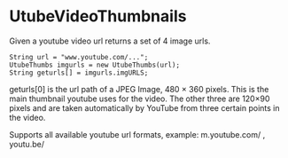 # UtubeVideoThumbnails


Given a youtube video url returns a set of 4 image urls.

    String url = "www.youtube.com/...";
    UtubeThumbs imgurls = new UtubeThumbs(url);
    String geturls[] = imgurls.imgURLS;

geturls[0] is the url path of a JPEG Image, 480 × 360 pixels. This is the main thumbnail youtube uses for the video.
The other three are 120×90 pixels and are taken automatically by YouTube from three certain points in the video.

Supports all available youtube url formats, example: m.youtube.com/ , youtu.be/ 

